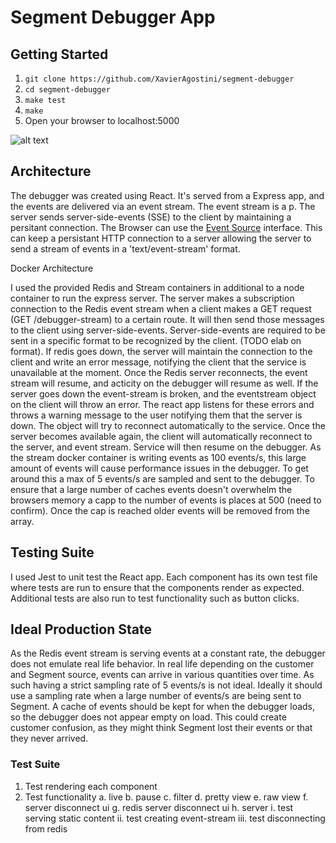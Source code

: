 # Segment Debugger App

## Getting Started

1. `git clone https://github.com/XavierAgostini/segment-debugger`
2. `cd segment-debugger`
3. `make test`
4. `make`
5. Open your browser to localhost:5000

![alt text](https://cl.ly/b44fc3bb50d6)

## Architecture

The debugger was created using React. It's served from a Express app, and the events are delivered via an event stream. The event stream is a p. The server sends server-side-events (SSE) to the client by maintaining a persitant connection. The Browser can use the [Event Source](https://developer.mozilla.org/en-US/docs/Web/API/EventSource) interface. This can keep a persistant HTTP connection to a server allowing the server to send a stream of events in a 'text/event-stream' format. 

Docker Architecture

I used the provided Redis and Stream containers in additional to a node container to run the express server. The server makes a subscription connection to the Redis event stream when a client makes a GET request (GET /debugger-stream) to a certain route. It will then send those messages to the client using server-side-events. Server-side-events are required to be sent in a specific format to be recognized by the client. (TODO elab on format). If redis goes down, the server will maintain the connection to the client and write an error message, notifying the client that the service is unavailable at the moment. Once the Redis server reconnects, the event stream will resume, and acticity on the debugger will resume as well. If the server goes down the event-stream is broken, and the eventstream object on the client will throw an error. The react app listens for these errors and throws a warning message to the user notifying them that the server is down. The object will try to reconnect automatically to the service. Once the server becomes available again, the client will automatically reconnect to the server, and event stream. Service will then resume on the debugger. As the stream docker container is writing events as 100 events/s, this large amount of events will cause performance issues in the debugger. To get around this a max of 5 events/s are sampled and sent to the debugger. To ensure that a large number of caches events doesn't overwhelm the browsers memory a capp to the number of events is places at 500 (need to confirm). Once the cap is reached older events will be removed from the array.

## Testing Suite

I used Jest to unit test the React app. Each component has its own test file where tests are run to ensure that the components render as expected. Additional tests are also run to test functionality such as button clicks.

## Ideal Production State
As the Redis event stream is serving events at a constant rate, the debugger does not emulate real life behavior. In real life depending on the customer and Segment source, events can arrive in various quantities over time. As such having a strict sampling rate of 5 events/s is not ideal. Ideally it should use a sampling rate when a large number of events/s are being sent to Segment. A cache of events should be kept for when the debugger loads, so the debugger does not appear empty on load. This could create customer confusion, as they might think Segment lost their events or that they never arrived.

### Test Suite

1. Test rendering each component
2. Test functionality
  a. live
  b. pause
  c. filter
  d. pretty view
  e. raw view
  f. server disconnect ui
  g. redis server disconnect ui
  h. server
    i. test serving static content
    ii. test creating event-stream
    iii. test disconnecting from redis
 
